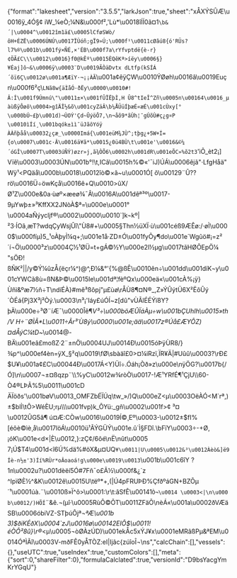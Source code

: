 {"format":"lakesheet","version":"3.5.5","larkJson":true,"sheet":"xÅXÝSÛÆ\u0016ÿ_4Ó§¢ iW_¼eÒ;¼N&\u000f²,'Lù*\u0018îÍÍ0ã¤1`\b&´|\u0004^\u0012îm1ä£\u0005lCføSWò/ôH+ÉZË\u0006ÚNÚ\u0017ÏÙóñ;gÏ9»Ú;\u000f¹\u0011cØâú8{ó'RÜs?l7%®\u001b\u001fý×­ÑÉ,×'ÉB\u000f7a\rYfvptdë{è-r}¢ÖÃ£C\\\u0012\u0016}f0@kÊº\u0015ÈQêKª>íëy\u0006§}¥Éaj]ô~&\u0006ÿ\u0003¨D\u0019ÃÒäDvtx dLtfp(kSÍÁ´õï6Ç\u0012ø\u001a¶ÆïY·¬¡¡ÀÃ`\u001a¢êÿÇW\u0010ÝØøh\u0016â\u0019Euçn\u000f6²ç\\`LNã8w{äÌåÓ·ðËy\u0000\u0010#!Â:Í\u001f9Úmnú\"\u0011±×\u001fÛÏËþÌ,H Û8^tIeÎ^Zñ\u0005n\u00164\u0016_µàùßÿÔøô\u0004>gîÄÎ½&õ\u001cyZäÂ\b¼ÅÜüÍþæÉ«æÉ\u001cÙxy[°\u000bÚ~£þ\u001d)¬ÙOÝ'Çd~ÛýöÔ7,\n¬åõ9*ãÙh¦¯gÚõÙ#ç¿g¤P\u0010ìÍí¸\u001bqók±ìì¯üJãôYóÿÀÀñþåå\u00032¿çæ_\u0000Imá{\u001eüM¾JÙ^;tþg¿+5W+Í={o\u0007\u001c·Â\u0016ä¥ã*\u0015¿0ü4BÙ\t\u001e'\u0016&©¼´óGÎ\u0007T\u0003úÑÝ)øzr»j,ã¾ÒÕ6\u0002h\u001dR\u001eÕC»%õ2t3`'ìÕ_èt2¡]Vïê\u0003\u0003ÚN\u001b°!\t,ICâ\u0015h%©«'¯iJ)ÚÁ\u0006êjã\"·LfgHåä\"Wÿ¹<PQäå\u000b\u0018\u0012îò©×ã~u\u0001Ó[ õ\u00129¨Û??rö\u0016Ü÷öwKçå\u0016ê+Q\u0010>ûX/Ø¹Z\u000e&0a·ùøº×æeø¾¯Â\u0016A\u001dêª³º\u0017-9µYwþ±»³KffXX2JNòÀ$ª=\u000e\u0001°\u0004aÑýycljf®\u0002\u0000\u0010`]k¬kº|²3·ÍOã¸æT?wdqÇyWsjÛî\"Ù8#+\u0005§Thn½üXÏ·ù\u001céß9ÆÊø:/·øÌ\u0000$\u000fíµ)5_­¹oÀþyÌ¼q+;\u001e1å·ZD±Ó\u001fyÕy¶do\u001e´Wgûö#¡=z²´í¬Ö\u0000³z\u0004Ç½¹ØÜ=t+gÁ©½Y\u000e2l½µg\u0017tãHØÕEpÖ¼\"sÖÐ!ßÑK²||/y©Ý¼ûzÅ{ëçr¼^)@^,Ð¼&°'{%@ßÊ\u0010ên÷\u001dd\u001díK¬y\u001cYWCã8ù=ßN&Þ©\u0015Ie\u001dª¦fèºQx\u000eä«\u001cÀ%¡ÿ}Ùñì&ºæ7½ñ÷T\ndíÉÀ}#mê³ßôpj\"µ£ùø\rÅÙ8¶¤N®_,Z»ÝÛýtÜ6X²ËõÛý´ÒÉá{Pj3X³j²Òý.\u0003\n³­¡'Iáy£úÓÍ~z[dû\"vÙÃlÉÉÝï8Y?þÄ\u000e÷³Ø¨íÆ¯\u0000Îê¶_V³÷\u000böÆÛÏáÀµ÷w\u001bÇUhIh\u0015»th/V H÷¨ØÌ­Ã*L\u0011÷Ãr³´Ù8ý\u0000\u001e;ää\u0017z®Úå£ÆYÔZ)¤dÅýC¼tD_~\u0014@-BÄ\u001eâ£moßZ·2¨±nÖ\u0004UJ\u0014Ð\u0015óÞÿÙR8/}¾p^\u000ef4èn=ÿX_§²q\u0019\fØ\\sbàäî£0>¤¼iRzï,ÏR¥Ä|#Uûû\u0003?\rÐ£$U¥\u001a¢£C\u00044Ð\u0017Á<Y)Üî÷.Óáh¡Òð»z\u000e\nÿÖG?\u0017b{/Ó]\n\u0007¬±¤ßqzp¨\\%yC\u0012w¾ròÒ\u0017-!Æ¹YRfÉ¶¹ÇjU\\60-Ò4®LÞÃ%5\u0011\u001cD ÄÏöðs'\u001bøV\u0013_OMFZbÉÏÚq\tw_»/)Q\u000eZ<µ\u0003OëÀÓ<M`rª,)±$bIÌ\tÔ>WéÈU;rµ\\\u001fvp)k_ÔYü:_gñ\u0002\u001f>¢ ³¤\u0012ÛG5â¶ ú¤Æ:CÒw\u0016\u0019Í©¸Eº\u0003-\u0012±$fI%[éôè©ìè¸å\u0017löÁ\u0010ü¹ÃÝGÜÝ\u001e.û`Ì§FDî.\bFïY\u0003÷-+Ø,¡óK\u001e<d×|È\u0012,}:zÇ¢/6ôé\nË\nût\u0005 7¡Ú$T4\u001d<î6Ú%dä%#öX&µ¤UQ`¥\u0011|U\u0005\u0012&³\u0012Àèò&]ë9Íè-n½±'3)Íí%RÙr*oÂoaoá!g\u000e\u0019\u0013`\u001b\u001c6îY ?1n\u0002u?\u001dèëí5Ó#7Fñ¯o£Ã½\u000f&¿´z^IpïØÈ½^&K\u0012ê\u0015U\tëº*+,(|Ú4pFRUÞÐ%ÇfðºáGN+BZÕµ´¹\u0001úà.¨\u0010ß»Ï^ô>\u0001:\r\t:âSfÊ\u00141`Ò¬\u0014 \u0003<|\n\u000b\u0012/)HÕÍ`¨&ê.¬(µî·\u0005RùÔ©ÕT\u0011ZFäÕ\nèÁ«\u001a\u0002ðVÆäSB\u0006óbiVZ-STþúÔjª¬*ªÆ\u001b3)$ðiKÉðX\u0004`zJ\u0016ø\u00142EIÔ$\u0011!éÒÔ²8û}\r®*<µ\u0005¬òØÀzÚD)\u001ekÅc5xÝJ¥x\u0001eMRâßPµ&ªEM\u0014ÓªÌÃî\u0003V-mðFÊ0yÅTÒZ:eI|Ijãc{zúîoÎ¬\ns","calcChain":[],"vessels":{},"useUTC":true,"useIndex":true,"customColors":[],"meta":{"sort":0,"shareFilter":0},"formulaCalclated":true,"versionId":"D9bsYacgYmKrYGqU"}